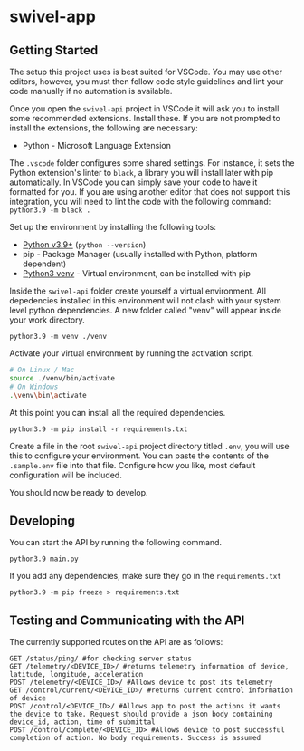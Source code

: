 # swivel-app

## Getting Started

The setup this project uses is best suited for VSCode. You may use other editors, however, you must then follow code style guidelines and lint your code manually if no automation is available.

Once you open the `swivel-api` project in VSCode it will ask you to install some recommended extensions. Install these. If you are not prompted to install the extensions, the following are necessary:
- Python - Microsoft Language Extension

The `.vscode` folder configures some shared settings. For instance, it sets the Python extension's linter to `black`, a library you will install later with pip automatically. In VSCode you can simply save your code to have it formatted for you. If you are using another editor that does not support this integration, you will need to lint the code with the following command: `python3.9 -m black .`

Set up the environment by installing the following tools:
- [Python v3.9+](https://www.python.org/downloads/) (`python --version`)
- pip - Package Manager (usually installed with Python, platform dependent)
- [Python3 venv](https://docs.python.org/3/library/venv.html) - Virtual environment, can be installed with pip

Inside the `swivel-api` folder create yourself a virtual environment. All depedencies installed in this environment will not clash with your system level python dependencies. A new folder called "venv" will appear inside your work directory.

```
python3.9 -m venv ./venv
```

Activate your virtual environment by running the activation script.
```bash
# On Linux / Mac
source ./venv/bin/activate
# On Windows
.\venv\bin\activate
```

At this point you can install all the required dependencies.
```
python3.9 -m pip install -r requirements.txt
```

Create a file in the root `swivel-api` project directory titled `.env`, you will use this to configure your environment. You can paste the contents of the `.sample.env` file into that file. Configure how you like, most default configuration will be included.

You should now be ready to develop.

## Developing

You can start the API by running the following command.

```
python3.9 main.py
```

If you add any dependencies, make sure they go in the `requirements.txt`

```
python3.9 -m pip freeze > requirements.txt
```

## Testing and Communicating with the API

The currently supported routes on the API are as follows:
```
GET /status/ping/ #for checking server status
GET /telemetry/<DEVICE_ID>/ #returns telemetry information of device, latitude, longitude, acceleration
POST /telemetry/<DEVICE_ID>/ #Allows device to post its telemetry
GET /control/current/<DEVICE_ID>/ #returns current control information of device
POST /control/<DEVICE_ID>/ #Allows app to post the actions it wants the device to take. Request should provide a json body containing device_id, action, time of submittal
POST /control/complete/<DEVICE_ID> #Allows device to post successful completion of action. No body requirements. Success is assumed
```
